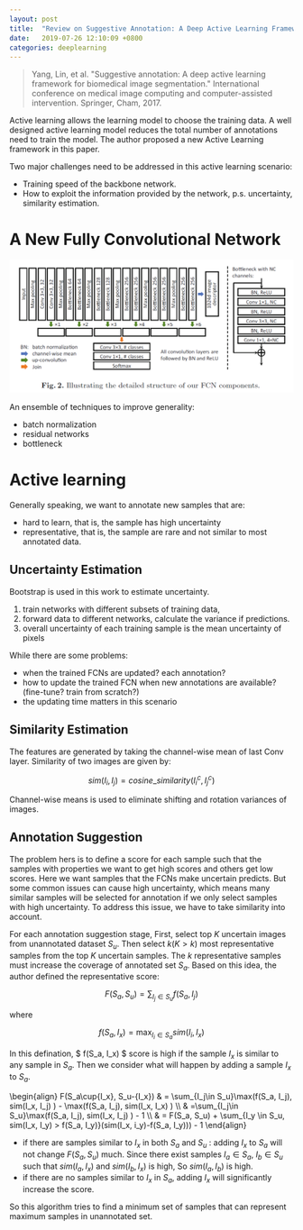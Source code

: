 ```yaml
---
layout: post
title:  "Review on Suggestive Annotation: A Deep Active Learning Framework for Biomedical Image Segmentation"
date:   2019-07-26 12:10:09 +0800
categories: deeplearning
---
```


> Yang, Lin, et al. 
    "Suggestive annotation: A deep active learning framework for biomedical image segmentation." International conference on medical image computing and computer-assisted intervention. Springer, Cham, 2017.

Active learning allows the learning model to choose the training data. 
A well designed active learning model reduces the total number of annotations need to train the model.
The author proposed a new Active Learning framework in this paper.

Two major challenges need to be addressed in this active learning scenario:
* Training speed of the backbone network.
* How to exploit the information provided by the network, p.s. uncertainty, similarity estimation.

# A New Fully Convolutional Network
![new FCN in this work](/asserts/img/20170727_review_1.PNG "New FCN in this work")

An ensemble of techniques to improve generality:
* batch normalization
* residual networks
* bottleneck



# Active learning
Generally speaking, we want to annotate new samples that are:
* hard to learn, that is, the sample has high uncertainty
* representative, that is, the sample are rare and not similar to most annotated data.

## Uncertainty Estimation
Bootstrap is used in this work to estimate uncertainty.
1. train networks with different subsets of training data,
2. forward data to different networks, calculate the variance if predictions.
3. overall uncertainty of each training sample is the mean uncertainty of pixels

While there are some problems:
* when the trained FCNs are updated? each annotation?
* how to update the trained FCN when new annotations are available? (fine-tune? train from scratch?)
* the updating time matters in this scenario

## Similarity Estimation
The features are generated by taking the channel-wise mean of last Conv layer.
Similarity of two images are given by:

$$ sim(I_i, I_j) = cosine\_similarity(I^c_i, I^c_j)$$

Channel-wise means is used to eliminate shifting and rotation variances of images.

## Annotation Suggestion
The problem hers is to define a score for each sample such that the samples with properties we want to get high scores and others get low scores.
Here we want samples that the FCNs make uncertain predicts. 
But some common issues can cause high uncertainty, 
which means many similar samples will be selected for annotation if we only select samples with high uncertainty.
To address this issue, we have to take similarity into account.

For each annotation suggestion stage, First, select top $K$ uncertain images from unannotated dataset $S_u$. 
Then select $k (K > k)$ most representative samples from the top $K$ uncertain samples. 
The $k$ representative samples must increase the coverage of annotated set $S_a$. 
Based on this idea, the author defined the representative score:

$$F(S_a, S_u) = \sum_{I_j\in S_u}f(S_a, I_j)$$

where

$$ f(S_a, I_x) = \max_{I_i\in S_a}sim(I_i, I_x) $$


In this defination, $ f(S_a, I_x) $ score is high if the sample $I_x$ is similar to any sample in $S_a$.
Then we consider what will happen by adding a sample $I_x$ to $S_a$.

\begin{align} 
F(S_a\cup\{I_x\}, S_u-\{I_x\}) & = \sum_{I_j\in S_u}\max(f(S_a, I_j), sim(I_x, I_j) ) - \max(f(S_a, I_j), sim(I_x, I_x) )
\\\\ & =\sum_{I_j\in S_u}\max(f(S_a, I_j), sim(I_x, I_j) ) - 1
\\\\ & = F(S_a, S_u) + \sum_{I_y \in S_u, sim(I_x, I_y) > f(S_a, I_y)}(sim(I_x, i_y)-f(S_a, I_y))) - 1
\end{align}

* if there are samples similar to $I_x$ in both $S_a$ and $S_u$ : 
  adding $I_x$ to $S_a$ will not change $F(S_a, S_u)$ much. 
  Since there exist samples $I_a \in S_a$, $I_b\in S_u$ such that $sim(I_a, I_x)$ and $sim(I_b, I_x)$ is high, So $sim(I_a, I_b)$ is high.
* if there are no samples similar to $I_x$ in $S_a$, adding $I_x$ will significantly increase the score.

So this algorithm tries to find a minimum set of samples that can represent maximum samples in unannotated set.

